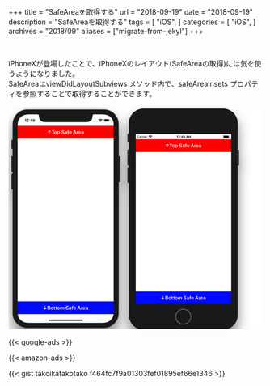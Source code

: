 +++
title = "SafeAreaを取得する"
url = "2018-09-19"
date = "2018-09-19"
description = "SafeAreaを取得する"
tags = [
    "iOS",
]
categories = [
    "iOS",
]
archives = "2018/09"
aliases = ["migrate-from-jekyl"]
+++

<br>

iPhoneXが登場したことで、iPhoneXのレイアウト(SafeAreaの取得)には気を使うようになりました。  
SafeAreaはviewDidLayoutSubviews メソッド内で、safeAreaInsets プロパティを参照することで取得することができます。  

![alt](1.png)

<!-- Google Ads -->
{{< google-ads >}}

<!-- Amazon Ads -->
{{< amazon-ads >}}

{{< gist takoikatakotako f464fc7f9a01303fef01895ef66e1346 >}}
